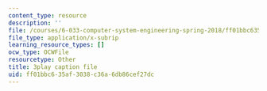 ```yaml
---
content_type: resource
description: ''
file: /courses/6-033-computer-system-engineering-spring-2018/ff01bbc635af3038c36a6db86cef27dc_r2_-2KW76ec.srt
file_type: application/x-subrip
learning_resource_types: []
ocw_type: OCWFile
resourcetype: Other
title: 3play caption file
uid: ff01bbc6-35af-3038-c36a-6db86cef27dc
---
```

